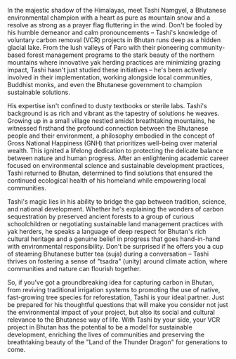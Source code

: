 In the majestic shadow of the Himalayas, meet Tashi Namgyel, a Bhutanese environmental champion with a heart as pure as mountain snow and a resolve as strong as a prayer flag fluttering in the wind. Don't be fooled by his humble demeanor and calm pronouncements – Tashi's knowledge of voluntary carbon removal (VCR) projects in Bhutan runs deep as a hidden glacial lake. From the lush valleys of Paro with their pioneering community-based forest management programs to the stark beauty of the northern mountains where innovative yak herding practices are minimizing grazing impact, Tashi hasn't just studied these initiatives – he's been actively involved in their implementation, working alongside local communities, Buddhist monks, and even the Bhutanese government to champion sustainable solutions.

His expertise isn't confined to dusty textbooks or sterile labs. Tashi's background is as rich and vibrant as the tapestry of solutions he weaves. Growing up in a small village nestled amidst breathtaking mountains, he witnessed firsthand the profound connection between the Bhutanese people and their environment, a philosophy embodied in the concept of Gross National Happiness (GNH) that prioritizes well-being over material wealth. This ignited a lifelong dedication to protecting the delicate balance between nature and human progress. After an enlightening academic career focused on environmental science and sustainable development practices, Tashi returned to Bhutan, determined to find solutions that ensured the continued ecological health of his homeland while empowering local communities.

Tashi's magic lies in his ability to bridge the gap between tradition, science, and national development. Whether he's explaining the wonders of carbon sequestration by preserved ancient forests to a group of curious schoolchildren or negotiating sustainable land management practices with yak herders, he speaks a language of deep respect for Bhutan's rich cultural heritage and a genuine belief in progress that goes hand-in-hand with environmental responsibility. Don't be surprised if he offers you a cup of steaming Bhutanese butter tea (suja) during a conversation – Tashi thrives on fostering a sense of "tsadra" (unity) around climate action, where communities and nature can flourish together.

So, if you've got a groundbreaking idea for capturing carbon in Bhutan, from reviving traditional irrigation systems to promoting the use of native, fast-growing tree species for reforestation, Tashi is your ideal partner. Just be prepared for his thoughtful questions that will make you consider not just the environmental impact of your project, but also its social and cultural relevance to the Bhutanese way of life. With Tashi by your side, your VCR project in Bhutan has the potential to be a model for sustainable development, enriching the lives of communities and preserving the breathtaking beauty of the "Land of the Thunder Dragon" for generations to come. 
